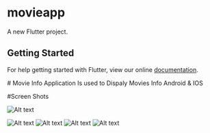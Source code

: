 # movieapp

A new Flutter project.

## Getting Started

For help getting started with Flutter, view our online
[documentation](https://flutter.io/).



﻿# Movie Info
Application Is used to Dispaly Movies Info Android & IOS



#Screen Shots


![Alt text](https://github.com/yugandar/Movie-Infor/blob/master/screenshots/1.png)


![Alt text](https://github.com/yugandar/Movie-Infor/blob/master/screenshots/2.png )
![Alt text](https://github.com/yugandar/Movie-Infor/blob/master/screenshots/3.png )
![Alt text](https://github.com/yugandar/Movie-Infor/blob/master/screenshots/4.png )
![Alt text](https://github.com/yugandar/Movie-Infor/blob/master/screenshots/5.png )
